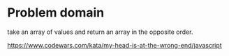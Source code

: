 # Problem domain

take an array of values and return an array in the opposite order.

https://www.codewars.com/kata/my-head-is-at-the-wrong-end/javascript